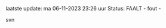 laatste update: 
ma 06-11-2023 23:26   uur 
Status: FAALT - fout - 
<div class="service R">svn</div>